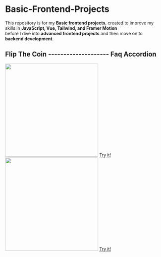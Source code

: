 # Basic-Frontend-Projects
This repository is for my <b>Basic frontend projects</b>, created to improve my skills in <b>JavaScript, Vue, Tailwind, and Framer Motion</b><br>before I dive into <b>advanced frontend projects</b> and then move on to <b>backend development</b>.

## Flip The Coin -------------------- Faq Accordion
<img width="300px" src="https://github.com/user-attachments/assets/5fe28dea-19e2-4058-af75-2764481df007"/>
<a href="https://effulgent-marshmallow-4a6a03.netlify.app">Try it!</a>
<img width="300px" src="https://github.com/user-attachments/assets/e72d7052-04eb-4634-9a92-14d82f641a17"/>
<a href="https://astounding-mermaid-292327.netlify.app/">Try it!</a>
